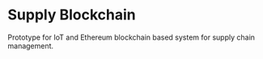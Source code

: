 # Supply Blockchain

Prototype for IoT and Ethereum blockchain based system for supply chain management.
